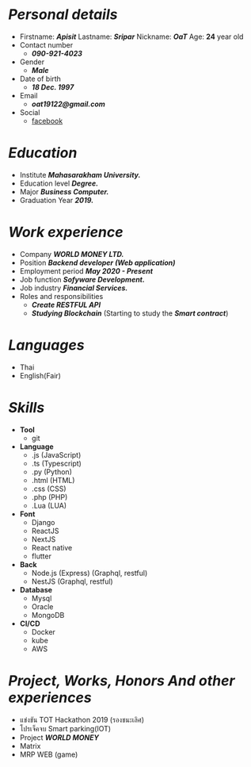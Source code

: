 # ***Personal details***
- Firstname:  ___Apisit___ Lastname: ___Sripar___ Nickname:  ___OaT___ Age: __24__ year old
- Contact number
    - ___090-921-4023___
- Gender
    - ___Male___
- Date of birth
    - ___18 Dec. 1997___
- Email 
    - ___oat19122@gmail.com___
- Social
    - [facebook](https://web.facebook.com/apisit.seepar/)
        
# ***Education*** 
- Institute ___Mahasarakham University.___
- Education level ___Degree.___
- Major ___Business Computer.___
- Graduation Year ___2019.___

# ***Work experience***
- Company ___WORLD MONEY LTD.___
- Position ___Backend developer (Web application)___
- Employment period ___May 2020 - Present___
- Job function ___Sofyware Development.___
- Job industry ___Financial Services.___
- Roles and responsibilities
    - ***Create RESTFUL API***
    - ***Studying Blockchain*** (Starting to study the ***Smart contract***)
    
# ***Languages***
- Thai 
- English(Fair)

# ***Skills***
- **Tool**
    - git
- **Language**
    - .js (JavaScript)
    - .ts (Typescript)
    - .py (Python)
    - .html (HTML)
    - .css (CSS)
    - .php (PHP)
    - .Lua (LUA)
- **Font**
    - Django
    - ReactJS
    - NextJS
    - React native
    - flutter
- **Back**
    - Node.js (Express) (Graphql, restful)
    - NestJS (Graphql, restful)
- **Database**
    - Mysql
    - Oracle
    - MongoDB
- **CI/CD**
    - Docker
    - kube
    - AWS
    
# ***Project, Works, Honors And other experiences***
- แข่งขัน TOT Hackathon 2019 (รองชนะเลิศ)
- โปรเจ็คจบ Smart parking(IOT)
- Project ***WORLD MONEY***
- Matrix
- MRP WEB (game)





